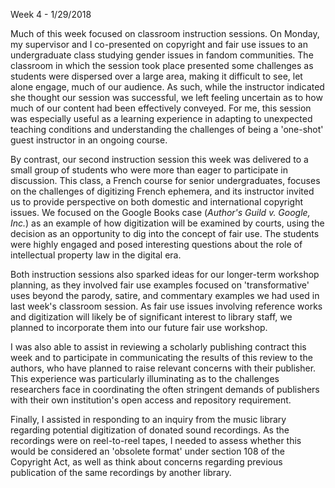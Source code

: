 Week 4 - 1/29/2018

Much of this week focused on classroom instruction sessions. On Monday, my supervisor and I co-presented on copyright and fair use issues to an undergraduate class studying gender issues in fandom communities. The classroom in which the session took place presented some challenges as students were dispersed over a large area, making it difficult to see, let alone engage, much of our audience. As such, while the instructor indicated she thought our session was successful, we left feeling uncertain as to how much of our content had been effectively conveyed. For me, this session was especially useful as a learning experience in adapting to unexpected teaching conditions and understanding the challenges of being a 'one-shot' guest instructor in an ongoing course.

By contrast, our second instruction session this week was delivered to a small group of students who were more than eager to participate in discussion. This class, a French course for senior undergraduates, focuses on the challenges of digitizing French ephemera, and its instructor invited us to provide perspective on both domestic and international copyright issues. We focused on the Google Books case (*Author's Guild v. Google, Inc.*) as an example of how digitization will be examined by courts, using the decision as an opportunity to dig into the concept of fair use. The students were highly engaged and posed interesting questions about the role of intellectual property law in the digital era.    

Both instruction sessions also sparked ideas for our longer-term workshop planning, as they involved fair use examples focused on 'transformative' uses beyond the parody, satire, and commentary examples we had used in last week's classroom session. As fair use issues involving reference works and digitization will likely be of significant interest to library staff, we planned to incorporate them into our future fair use workshop.

I was also able to assist in reviewing a scholarly publishing contract this week and to participate in communicating the results of this review to the authors, who have planned to raise relevant concerns with their publisher. This experience was particularly illuminating as to the challenges researchers face in coordinating the often stringent demands of publishers with their own institution's open access and repository requirement.

Finally, I assisted in responding to an inquiry from the music library regarding potential digitization of donated sound recordings. As the recordings were on reel-to-reel tapes, I needed to assess whether this would be considered an 'obsolete format' under section 108 of the Copyright Act, as well as think about concerns regarding previous publication of the same recordings by another library.
